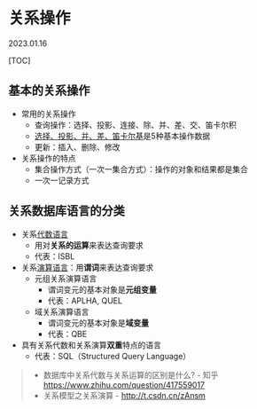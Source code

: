 # 关系操作
2023.01.16

[TOC]

## 基本的关系操作

* 常用的关系操作
  * 查询操作：选择、投影、连接、除、并、差、交、笛卡尔积
  * <u>选择、投影、并、差、笛卡尔基</u>是5种基本操作数据
  * 更新：插入、删除、修改
* 关系操作的特点
  * 集合操作方式（一次一集合方式）：操作的对象和结果都是集合
  * 一次一记录方式

## 关系数据库语言的分类

* 关系<u>代数语言</u>
  * 用对**关系的运算**来表达查询要求
  * 代表：ISBL
* 关系<u>演算语言</u>：用**谓词**来表达查询要求
  * 元组关系演算语言
    * 谓词变元的基本对象是**元组变量**
    * 代表：APLHA, QUEL
  * 域关系演算语言
    * 谓词变元的基本对象是**域变量**
    * 代表：QBE
* 具有关系代数和关系演算**双重**特点的语言
  * 代表：SQL（Structured Query Language）

> * 数据库中关系代数与关系运算的区别是什么? - 知乎 https://www.zhihu.com/question/417559017
> * 关系模型之关系演算 - http://t.csdn.cn/zAnsm